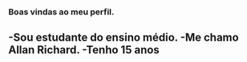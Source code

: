 ### Boas vindas ao meu perfil. 
-Sou estudante do ensino médio.
-Me chamo Allan Richard.
-Tenho 15 anos
-
